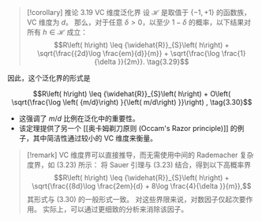 
> [!corollary] 推论 3.19 VC 维度泛化界
> 设 $\mathcal{H}$ 是取值于 $\{ -1, +1\}$ 的函数族，VC 维度为 $d$。
> 那么，对于任意 $\delta > 0$，以至少 $1 - \delta$ 的概率，以下结果对所有 $h \in \mathcal{H}$ 成立：
> $$R\left( h\right) \leq {\widehat{R}}_{S}\left( h\right) + \sqrt{\frac{{2d}\log \frac{em}{d}}{m}} + \sqrt{\frac{\log \frac{1}{\delta }}{2m}}. \tag{3.29}$$

因此，这个泛化界的形式是

$$R\left( h\right) \leq {\widehat{R}}_{S}\left( h\right) + O\left( \sqrt{\frac{\log \left( {m/d}\right) }{\left( m/d\right) }}\right) , \tag{3.30}$$

- 这强调了 $m/d$ 比例在泛化中的重要性。
- 该定理提供了另一个 [[奥卡姆剃刀原则 (Occam's Razor principle)]] 的例子，其中简洁性通过较小的 VC 维度来衡量。

> [!remark]
> VC 维度界可以直接推导，而无需使用中间的 Rademacher 复杂度界，如 (3.23) 所示：
> 将 Sauer 引理与 (3.23) 结合，得到以下高概率界
> $$R\left( h\right) \leq {\widehat{R}}_{S}\left( h\right) + \sqrt{\frac{{8d}\log \frac{2em}{d} + 8\log \frac{4}{\delta }}{m}},$$
> 其形式与 (3.30) 的一般形式一致。
> 对这些界限来说，对数因子仅起次要作用。
> 实际上，可以通过更细致的分析来消除该因子。